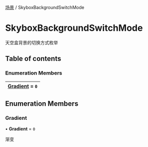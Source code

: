 [场景](../groups/场景.场景.md) / SkyboxBackgroundSwitchMode

# SkyboxBackgroundSwitchMode <Badge type="tip" text="Enumeration" /> <Score text="SkyboxBackgroundSwitchMode" />

天空盒背景的切换方式枚举

## Table of contents

### Enumeration Members <Score text="Enumeration" /> 
| **[Gradient](mw.SkyboxBackgroundSwitchMode.md#gradient)** = ``0``  |
| :----- |

## Enumeration Members

### Gradient <Score text="Gradient" /> 

• **Gradient** = ``0``

渐变
